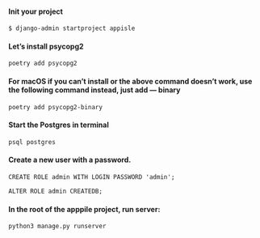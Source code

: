 #### Init your project
`$ django-admin startproject appisle`

#### Let’s install psycopg2
`poetry add psycopg2`

#### For macOS if you can’t install or the above command doesn’t work, use the following command instead, just add — binary
`poetry add psycopg2-binary`

#### Start the Postgres in terminal
`psql postgres`

#### Create a new user with a password.
`CREATE ROLE admin WITH LOGIN PASSWORD 'admin';`

`ALTER ROLE admin CREATEDB;`

#### In the root of the apppile project, run server:
`python3 manage.py runserver`

